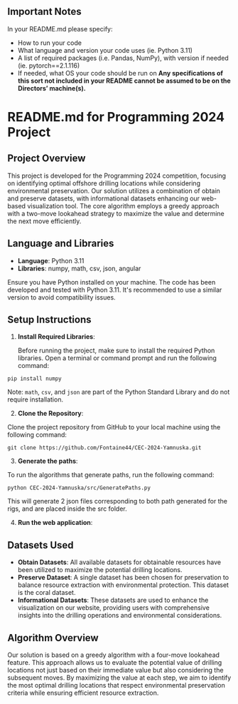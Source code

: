 ## Important Notes
In your README.md please specify:
- How to run your code
- What language and version your code uses (ie. Python 3.11)
- A list of required packages (i.e. Pandas, NumPy), with version if needed (ie. pytorch==2.1.116)
- If needed, what OS your code should be run on
**Any specifications of this sort not included in your README cannot be assumed to be on the
Directors’ machine(s).**



# README.md for Programming 2024 Project

## Project Overview

This project is developed for the Programming 2024 competition, focusing on identifying optimal offshore drilling locations while considering environmental preservation. Our solution utilizes a combination of obtain and preserve datasets, with informational datasets enhancing our web-based visualization tool. The core algorithm employs a greedy approach with a two-move lookahead strategy to maximize the value and determine the next move efficiently.

## Language and Libraries

- **Language**: Python 3.11
- **Libraries**: numpy, math, csv, json, angular

Ensure you have Python installed on your machine. The code has been developed and tested with Python 3.11. It's recommended to use a similar version to avoid compatibility issues.

## Setup Instructions

1. **Install Required Libraries**:
   
   Before running the project, make sure to install the required Python libraries. Open a terminal or command prompt and run the following command:


`pip install numpy`

Note: `math`, `csv`, and `json` are part of the Python Standard Library and do not require installation.

2. **Clone the Repository**:

Clone the project repository from GitHub to your local machine using the following command:


`git clone https://github.com/Fontaine44/CEC-2024-Yamnuska.git`


3. **Generate the paths**:

To run the algorithms that generate paths, run the following command:

`python CEC-2024-Yamnuska/src/GeneratePaths.py`

This will generate 2 json files corresponding to both path generated for the rigs, and are placed inside the src folder.

4. **Run the web application**:


## Datasets Used

- **Obtain Datasets**: All available datasets for obtainable resources have been utilized to maximize the potential drilling locations.
- **Preserve Dataset**: A single dataset has been chosen for preservation to balance resource extraction with environmental protection. This dataset is the coral dataset.
- **Informational Datasets**: These datasets are used to enhance the visualization on our website, providing users with comprehensive insights into the drilling operations and environmental considerations.

## Algorithm Overview

Our solution is based on a greedy algorithm with a four-move lookahead feature. This approach allows us to evaluate the potential value of drilling locations not just based on their immediate value but also considering the subsequent moves. By maximizing the value at each step, we aim to identify the most optimal drilling locations that respect environmental preservation criteria while ensuring efficient resource extraction.

